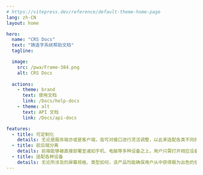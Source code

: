 ```yaml
---
# https://vitepress.dev/reference/default-theme-home-page
lang: zh-CN
layout: home

hero:
  name: "CRS Docs"
  text: "铸造字系统帮助文档"
  tagline: 

  image:
    src: /pwa/Frame-384.png
    alt: CRS Docs
    
  actions:
    - theme: brand
      text: 使用文档
      link: /Docs/help-docs
    - theme: alt
      text: API 文档
      link: /Docs/api-docs

features:
  - title: 可定制化
    details: 无论是服务端亦或是客户端，皆可对接口进行灵活调整，以此来适配各类不同的应用场景，从而满足多样化的业务需求
  - title: 前后端分离
    details: 前端能够被直接部署至诸如手机、电脑等多种设备之上，用户只需打开相应设备即可便捷使用，极大地提升了使用的便利性与灵活性
  - title: 适配各种设备
    details: 无论所涉及的屏幕规格、类型如何，该产品均能确保用户从中获得极为出色的使用体验，有效保证了在不同设备环境下的适用性与兼容性
---
```



